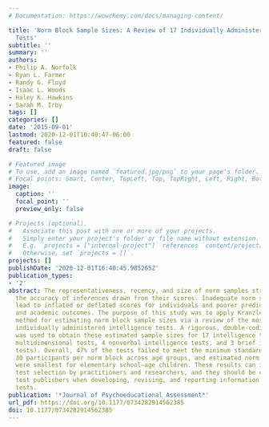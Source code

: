 ```yaml
---
# Documentation: https://wowchemy.com/docs/managing-content/

title: 'Norm Block Sample Sizes: A Review of 17 Individually Administered Intelligence
  Tests'
subtitle: ''
summary: ''
authors:
- Philip A. Norfolk
- Ryan L. Farmer
- Randy G. Floyd
- Isaac L. Woods
- Haley K. Hawkins
- Sarah M. Irby
tags: []
categories: []
date: '2015-09-01'
lastmod: 2020-12-01T10:40:47-06:00
featured: false
draft: false

# Featured image
# To use, add an image named `featured.jpg/png` to your page's folder.
# Focal points: Smart, Center, TopLeft, Top, TopRight, Left, Right, BottomLeft, Bottom, BottomRight.
image:
  caption: ''
  focal_point: ''
  preview_only: false

# Projects (optional).
#   Associate this post with one or more of your projects.
#   Simply enter your project's folder or file name without extension.
#   E.g. `projects = ["internal-project"]` references `content/project/deep-learning/index.md`.
#   Otherwise, set `projects = []`.
projects: []
publishDate: '2020-12-01T16:40:45.985265Z'
publication_types:
- '2'
abstract: The representativeness, recency, and size of norm samples strongly influence
  the accuracy of inferences drawn from their scores. Inadequate norm samples may
  lead to inflated or deflated scores for individuals and poorer prediction of developmental
  and academic outcomes. The purpose of this study was to apply Kranzler and Floyd’s
  method for estimating norm block sample sizes via a review of the most prominent,
  individually administered intelligence tests. A rigorous, double-coding process
  was used to obtain these estimated sample sizes for 17 intelligence tests (10 full-length
  multidimensional tests, 4 nonverbal intelligence tests, and 3 brief intelligence
  tests). Overall, 47% of the tests failed to meet the minimum standard of at least
  30 participants per norm block across age groups, and estimated norm block sizes
  were smallest for elementary school–age children. These results can inform intelligence
  test selection by practitioners and researchers, and they should be considered by
  test publishers when developing, revising, and reporting information about their
  tests.
publication: '*Journal of Psychoeducational Assessment*'
url_pdf: https://doi.org/10.1177/0734282914562385
doi: 10.1177/0734282914562385
---
```

